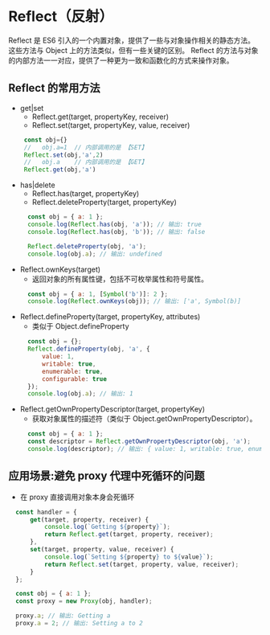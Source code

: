 # Reflect（反射）
Reflect 是 ES6 引入的一个内置对象，提供了一些与对象操作相关的静态方法。
这些方法与 Object 上的方法类似，但有一些关键的区别。
Reflect 的方法与对象的内部方法一一对应，提供了一种更为一致和函数化的方式来操作对象。

## Reflect 的常用方法
* get|set
  - Reflect.get(target, propertyKey, receiver)
  - Reflect.set(target, propertyKey, value, receiver)
  ```js
   const obj={}
   //   obj.a=1  // 内部调用的是 【SET】
   Reflect.set(obj,'a',2)
   //   obj.a    // 内部调用的是 【GET】
   Reflect.get(obj,'a')
  ```
* has|delete
  - Reflect.has(target, propertyKey)
  - Reflect.deleteProperty(target, propertyKey)
  ```js
    const obj = { a: 1 };
    console.log(Reflect.has(obj, 'a')); // 输出: true
    console.log(Reflect.has(obj, 'b')); // 输出: false

    Reflect.deleteProperty(obj, 'a');
    console.log(obj.a); // 输出: undefined

  ```
* Reflect.ownKeys(target)
  - 返回对象的所有属性键，包括不可枚举属性和符号属性。
  ```js
    const obj = { a: 1, [Symbol('b')]: 2 };
    console.log(Reflect.ownKeys(obj)); // 输出: ['a', Symbol(b)]
  ```
* Reflect.defineProperty(target, propertyKey, attributes)
  - 类似于 Object.defineProperty
  ```js
    const obj = {};
    Reflect.defineProperty(obj, 'a', {
        value: 1,
        writable: true,
        enumerable: true,
        configurable: true
    });
    console.log(obj.a); // 输出: 1
  ```
* Reflect.getOwnPropertyDescriptor(target, propertyKey)
  - 获取对象属性的描述符（类似于 Object.getOwnPropertyDescriptor）。
  ```js
    const obj = { a: 1 };
    const descriptor = Reflect.getOwnPropertyDescriptor(obj, 'a');
    console.log(descriptor); // 输出: { value: 1, writable: true, enumerable: true, configurable: true }
  ```
  
## 应用场景:避免 proxy 代理中死循环的问题
  - 在 proxy 直接调用对象本身会死循环
  ```js
    const handler = {
        get(target, property, receiver) {
            console.log(`Getting ${property}`);
            return Reflect.get(target, property, receiver);
        },
        set(target, property, value, receiver) {
            console.log(`Setting ${property} to ${value}`);
            return Reflect.set(target, property, value, receiver);
        }
    };

    const obj = { a: 1 };
    const proxy = new Proxy(obj, handler);

    proxy.a; // 输出: Getting a
    proxy.a = 2; // 输出: Setting a to 2
  ```
